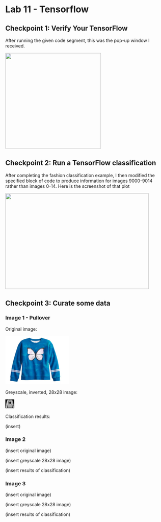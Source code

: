 # Lab 11 - Tensorflow

## Checkpoint 1: Verify Your TensorFlow

After running the given code segment, this was the pop-up window I received.

<img src="https://user-images.githubusercontent.com/25308429/162220149-10ea96ec-65e6-4d64-977a-02a7cda68ad1.png" width="300" height="300" />

## Checkpoint 2: Run a TensorFlow classification

After completing the fashion classification example, I then modified the specified block of code to produce information for images 9000-9014 rather than images 0-14. Here is the screenshot of that plot

<img src="https://user-images.githubusercontent.com/25308429/162256097-5ae4a943-773f-4823-a1c4-b6d4493147f9.png" width="450" height="300" />

## Checkpoint 3: Curate some data

### Image 1 - Pullover

Original image:

<img src="./images/pullover.JPG" width="200" height="150" />

Greyscale, inverted, 28x28 image:

<img src="./images/pullover_processed.png" />

Classification results:

(insert)

### Image 2

(insert original image)

(insert greyscale 28x28 image)

(insert results of classification)

### Image 3

(insert original image)

(insert greyscale 28x28 image)

(insert results of classification)
